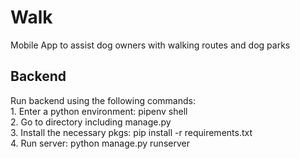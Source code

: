 # Walk
Mobile App to assist dog owners with walking routes and dog parks

## Backend
Run backend using the following commands: <br />
    1. Enter a python environment: pipenv shell <br />
    2. Go to directory including manage.py <br />
    3. Install the necessary pkgs: pip install -r requirements.txt <br />
    4. Run server: python manage.py runserver <br />
